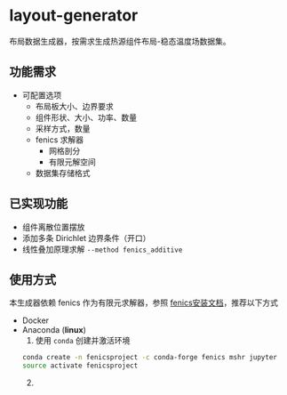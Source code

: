 # layout-generator

布局数据生成器，按需求生成热源组件布局-稳态温度场数据集。

## 功能需求

- 可配置选项
  - 布局板大小、边界要求
  - 组件形状、大小、功率、数量
  - 采样方式，数量
  - fenics 求解器
    - 网格剖分
    - 有限元解空间
  - 数据集存储格式

## 已实现功能

- 组件离散位置摆放
- 添加多条 Dirichlet 边界条件（开口）
- 线性叠加原理求解 `--method fenics_additive`

## 使用方式

本生成器依赖 fenics 作为有限元求解器，参照 [fenics安装文档](https://fenicsproject.org/download/)，推荐以下方式
- Docker
- Anaconda (**linux**)
  1. 使用 `conda` 创建并激活环境 
  ```bash
  conda create -n fenicsproject -c conda-forge fenics mshr jupyter
  source activate fenicsproject
  ```
  2. 
